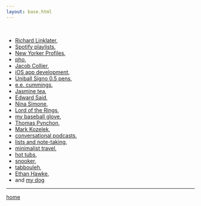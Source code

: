```yaml
---
layout: base.html
---
```

<br>
<ul>
<li><a href="https://www.imdb.com/name/nm0000500/">Richard Linklater</a>,
</li>
<li><a href="https://open.spotify.com/user/sgarrett233">Spotify playlists</a>,
</li>
<li><a href="https://www.newyorker.com/magazine/profiles">New Yorker Profiles</a>,
</li><li><a href="https://www.youtube.com/watch?v=jgX2q9WPoqo">pho</a>,
</li><li><a href="https://www.youtube.com/watch?v=IuMOy_EKbIU">Jacob Collier</a>,
</li><li><a href="https://developer.apple.com/">iOS app development</a>,
</li><li><a href="https://www.jetpens.com/Uni-ball-Signo-UM-100-Gel-Pens/ct/207">Uniball Signo 0.5 pens</a>,
</li><li><a href="https://www.poetryfoundation.org/poets/e-e-cummings#tab-poems">e.e. cummings</a>,
</li><li><a href="https://en.wikipedia.org/wiki/Jasmine_tea">Jasmine tea</a>,
</li><li><a href="https://www.youtube.com/watch?v=fVC8EYd_Z_g&ab_channel=PalestineDiary">Edward Said</a>,
</li><li><a href="https://www.youtube.com/watch?v=K7nmdi0u4T0">Nina Simone</a>,
</li><li><a href="https://lotr.fandom.com/wiki/Main_Page">Lord of the Rings</a>,
</li><li><a href="https://www.rawlings.com/product/P-PRO205-9TIFS.html">my baseball glove</a>,
</li><li><a href="https://www.vulture.com/2013/08/thomas-pynchon-bleeding-edge.html">Thomas Pynchon</a>,
</li><li><a href="https://www.youtube.com/watch?v=nviTjk9Lm-w">Mark Kozelek</a>,
</li><li><a href="http://www.merlinmann.com/roderick/">conversational podcasts</a>,
</li><li><a href="https://medium.goodnotes.com/the-best-note-taking-methods-for-college-students-451f412e264e">lists and note-taking</a>,
</li><li><a href="https://www.youtube.com/watch?v=LXSo_trfCuI">minimalist travel</a>,
</li><li><a href="https://www.youtube.com/watch?v=xeSwrFKFNFw">hot tubs</a>,
</li><li><a href="https://www.youtube.com/watch?v=9D2rFMPN9js">snooker</a>,
</li><li><a href="https://www.youtube.com/watch?v=WFUar4zyx3o">tabbouleh</a>,
</li><li><a href="https://www.youtube.com/watch?v=OI3ofWFejqg">Ethan Hawke</a>,
</li><li>and <a href="/images/dog1.jpg">my dog</a>
</li></ul>
<hr>
<p><a href="/index.html">home</a></p>
